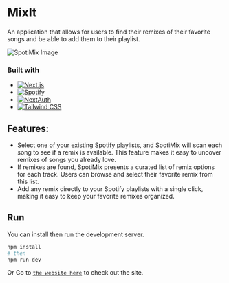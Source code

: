 # MixIt
An application that allows for users to find their remixes of their favorite songs and be able to add them to their playlist.

![SpotiMix Image](https://i.imgur.com/hWxQ6em.png)

### Built with

* [![Next.js](https://img.shields.io/badge/Next.js-000000?style=for-the-badge&logo=nextdotjs&logoColor=white)][Next-url]
* [![Spotify](https://img.shields.io/badge/Spotify-1DB954?style=for-the-badge&logo=spotify&logoColor=white)][Spotify-url]
* [![NextAuth](https://img.shields.io/badge/NextAuth.js-000000?style=for-the-badge&logo=auth0&logoColor=white)][NextAuth-url]
* [![Tailwind CSS](https://img.shields.io/badge/Tailwind_CSS-38B2AC?style=for-the-badge&logo=tailwind-css&logoColor=white)][Tailwind-url]

[Next-url]: https://nextjs.org/
[Spotify-url]: https://www.spotify.com
[NextAuth-url]: https://next-auth.js.org/
[Tailwind-url]: https://tailwindcss.com/

## Features:
* Select one of your existing Spotify playlists, and SpotiMix will scan each song to see if a remix is available. This feature makes it easy to uncover remixes of songs you already love.
* If remixes are found, SpotiMix presents a curated list of remix options for each track. Users can browse and select their favorite remix from this list.
* Add any remix directly to your Spotify playlists with a single click, making it easy to keep your favorite remixes organized.

## Run
You can install then run the development server.

```bash
npm install
# then
npm run dev
```
Or
Go to [`the website here`](https://spoti-mix-five.vercel.app/) to check out the site.
